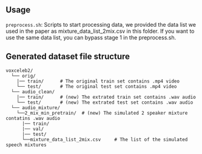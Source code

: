 ## Usage

`preprocess.sh`: Scripts to start processing data, we provided the data list we used in the paper as mixture_data_list_2mix.csv in this folder. If you want to use the same data list, you can bypass stage 1 in the preprocess.sh.

## Generated dataset file structure


	voxceleb2/
	  └── orig/
	    |── train/     	# The original train set contains .mp4 video
	    └── test/		# The original test set contains .mp4 video	
	  └── audio_clean/	
	    |── train/     	# (new) The extrated train set contains .wav audio
	    └── test/		# (new) The extrated test set contains .wav audio	
	  └── audio_mixture/
	    └──2_mix_min_pretrain/ 	# (new) The simulated 2 speaker mixture contatins .wav audio	
	      |── train/
	      |── val/
	      |── test/
	      └──mixture_data_list_2mix.csv 	# The list of the simulated speech mixtures


